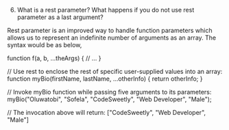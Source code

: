 6. What is a rest parameter? What happens if you do not use rest parameter as a last argument?



Rest parameter is an improved way to handle function parameters which allows us to represent an indefinite number of arguments as an array. 
The syntax would be as below,

function f(a, b, ...theArgs) {
  // ...
}

// Use rest to enclose the rest of specific user-supplied values into an array:
function myBio(firstName, lastName, ...otherInfo) { 
  return otherInfo;
}

// Invoke myBio function while passing five arguments to its parameters:
myBio("Oluwatobi", "Sofela", "CodeSweetly", "Web Developer", "Male");

// The invocation above will return:
["CodeSweetly", "Web Developer", "Male"]